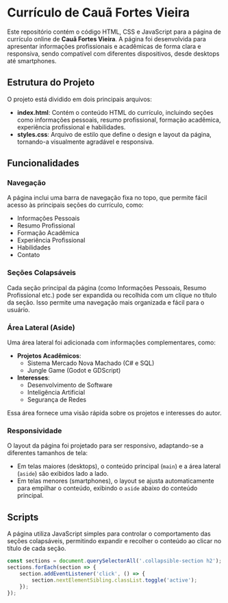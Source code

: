 # Currículo de Cauã Fortes Vieira

Este repositório contém o código HTML, CSS e JavaScript para a página de currículo online de **Cauã Fortes Vieira**. A página foi desenvolvida para apresentar informações profissionais e acadêmicas de forma clara e responsiva, sendo compatível com diferentes dispositivos, desde desktops até smartphones.

## Estrutura do Projeto

O projeto está dividido em dois principais arquivos:

- **index.html**: Contém o conteúdo HTML do currículo, incluindo seções como informações pessoais, resumo profissional, formação acadêmica, experiência profissional e habilidades.
- **styles.css**: Arquivo de estilo que define o design e layout da página, tornando-a visualmente agradável e responsiva.
  
## Funcionalidades

### Navegação
A página inclui uma barra de navegação fixa no topo, que permite fácil acesso às principais seções do currículo, como:
- Informações Pessoais
- Resumo Profissional
- Formação Acadêmica
- Experiência Profissional
- Habilidades
- Contato

### Seções Colapsáveis
Cada seção principal da página (como Informações Pessoais, Resumo Profissional etc.) pode ser expandida ou recolhida com um clique no título da seção. Isso permite uma navegação mais organizada e fácil para o usuário.

### Área Lateral (Aside)
Uma área lateral foi adicionada com informações complementares, como:
- **Projetos Acadêmicos**:
  - Sistema Mercado Nova Machado (C# e SQL)
  - Jungle Game (Godot e GDScript)
- **Interesses**:
  - Desenvolvimento de Software
  - Inteligência Artificial
  - Segurança de Redes

Essa área fornece uma visão rápida sobre os projetos e interesses do autor.

### Responsividade
O layout da página foi projetado para ser responsivo, adaptando-se a diferentes tamanhos de tela:
- Em telas maiores (desktops), o conteúdo principal (`main`) e a área lateral (`aside`) são exibidos lado a lado.
- Em telas menores (smartphones), o layout se ajusta automaticamente para empilhar o conteúdo, exibindo o `aside` abaixo do conteúdo principal.

## Scripts
A página utiliza JavaScript simples para controlar o comportamento das seções colapsáveis, permitindo expandir e recolher o conteúdo ao clicar no título de cada seção.

```javascript
const sections = document.querySelectorAll('.collapsible-section h2');
sections.forEach(section => {
    section.addEventListener('click', () => {
        section.nextElementSibling.classList.toggle('active');
    });
});
